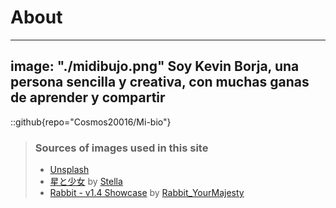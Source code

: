 # About
---
image: "./midibujo.png"
Soy Kevin Borja, una persona sencilla y creativa, con muchas ganas de aprender y compartir
---

::github{repo="Cosmos20016/Mi-bio"}

> ### Sources of images used in this site
> - [Unsplash](https://unsplash.com/)
> - [星と少女](https://www.pixiv.net/artworks/108916539) by [Stella](https://www.pixiv.net/users/93273965)
> - [Rabbit - v1.4 Showcase](https://civitai.com/posts/586908) by [Rabbit_YourMajesty](https://civitai.com/user/Rabbit_YourMajesty)

